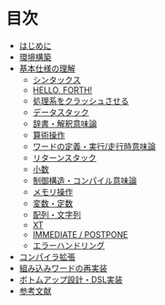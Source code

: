 # 目次

* [はじめに](README.md)
* [環境構築](env_setup.md)
* [基本仕様の理解]()
  * [シンタックス](syntax.md)
  * [HELLO, FORTH!](hello_forth.md)
  * [処理系をクラッシュさせる](crash_course.md)
  * [データスタック](data_stack.md)
  * [辞書・解釈意味論]()
  * [算術操作](arithmetic_operations.md)
  * [ワードの定義・実行/走行時意味論]()
  * [リターンスタック]()
  * [小数](floating.md)
  * [制御構造・コンパイル意味論]()
  * [メモリ操作]()
  * [変数・定数](variable_constant.md)
  * [配列・文字列](array_string.md)
  * [XT](execution_token.md)
  * [IMMEDIATE / POSTPONE]()
  * [エラーハンドリング]()
* [コンパイラ拡張]()
* [組み込みワードの再実装]()
* [ボトムアップ設計・DSL実装]()
* [参考文献](bibliography.md)
